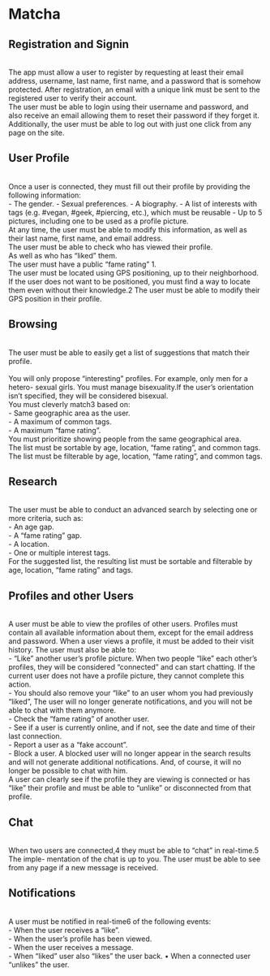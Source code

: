 # Matcha
## Registration and Signin
</br>
The app must allow a user to register by requesting at least their email address, username, last name, first name, and a password that is somehow protected. After registration, an email with a unique link must be sent to the registered user to verify their account.</br>
The user must be able to login using their username and password, and also receive an email allowing them to reset their password if they forget it. Additionally, the user must be able to log out with just one click from any page on the site.</br>

## User Profile
</br>
Once a user is connected, they must fill out their profile by providing the following information:</br>
- The gender.
- Sexual preferences.
- A biography.
- A list of interests with tags (e.g. #vegan, #geek, #piercing, etc.), which must be reusable
- Up to 5 pictures, including one to be used as a profile picture.
</br>
At any time, the user must be able to modify this information, as well as their last
name, first name, and email address.</br>
The user must be able to check who has viewed their profile.</br>
As well as who has “liked” them.</br>
The user must have a public “fame rating” 1.</br>
The user must be located using GPS positioning, up to their neighborhood. If the user does not want to be positioned, you must find a way to locate them even without their knowledge.2 The user must be able to modify their GPS position in their profile.</br>

## Browsing
</br>
The user must be able to easily get a list of suggestions that match their profile.</br></br>
You will only propose “interesting” profiles. For example, only men for a hetero- sexual girls. You must manage bisexuality.If the user’s orientation isn’t specified, they will be considered bisexual.</br>
You must cleverly match3 based on:</br>
- Same geographic area as the user.</br>
- A maximum of common tags.</br>
- A maximum “fame rating”.</br>
You must prioritize showing people from the same geographical area.</br>
The list must be sortable by age, location, “fame rating”, and common tags.</br>
The list must be filterable by age, location, “fame rating”, and common tags.</br>

## Research
</br>
The user must be able to conduct an advanced search by selecting one or more criteria, such as:</br>
- An age gap.</br>
- A “fame rating” gap.</br>
- A location.</br>
- One or multiple interest tags.</br>
For the suggested list, the resulting list must be sortable and filterable by age, location, “fame rating” and tags.</br>

## Profiles and other Users
</br>
A user must be able to view the profiles of other users. Profiles must contain all available information about them, except for the email address and password.
When a user views a profile, it must be added to their visit history.
The user must also be able to:</br>
- “Like” another user’s profile picture. When two people “like” each other’s profiles, they will be considered “connected” and can start chatting. If the current user does not have a profile picture, they cannot complete this action.</br>
- You should also remove your “like” to an user whom you had previously “liked”, The user will no longer generate notifications, and you will not be able to chat with them anymore.</br>
- Check the “fame rating” of another user.</br>
- See if a user is currently online, and if not, see the date and time of their last connection.</br>
- Report a user as a “fake account”.</br>
- Block a user. A blocked user will no longer appear in the search results and will not generate additional notifications. And, of course, it will no longer be possible to chat with him.</br>
A user can clearly see if the profile they are viewing is connected or has “like” their profile and must be able to “unlike” or disconnected from that profile.</br>

## Chat
</br>
When two users are connected,4 they must be able to “chat” in real-time.5 The imple- mentation of the chat is up to you. The user must be able to see from any page if a new message is received.
</br>

## Notifications
</br>
A user must be notified in real-time6 of the following events:
</br>
- When the user receives a “like”.</br>
- When the user’s profile has been viewed.</br>
- When the user receives a message.</br>
- When “liked” user also “likes” the user back. • When a connected user “unlikes” the user.</br>